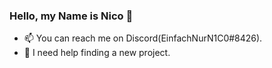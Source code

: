 ### Hello, my Name is Nico 👋
- 📫 You can reach me on Discord(EinfachNurN1C0#8426).
- 🤔 I need help finding a new project.
